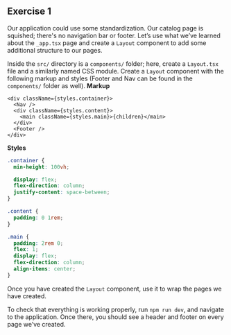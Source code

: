 ## Exercise 1

Our application could use some standardization. Our catalog page is squished; there's no navigation bar or footer. Let’s use what we’ve learned about the `_app.tsx` page and create a `Layout` component to add some additional structure to our pages.

Inside the `src/` directory is a `components/` folder; here, create a `Layout.tsx` file and a similarly named CSS module. Create a `Layout` component with the following markup and styles (Footer and Nav can be found in the `components/` folder as well).
**Markup**

```tsx
<div className={styles.container}>
  <Nav />
  <div className={styles.content}>
    <main className={styles.main}>{children}</main>
  </div>
  <Footer />
</div>
```

**Styles**

```css
.container {
  min-height: 100vh;

  display: flex;
  flex-direction: column;
  justify-content: space-between;
}

.content {
  padding: 0 1rem;
}

.main {
  padding: 2rem 0;
  flex: 1;
  display: flex;
  flex-direction: column;
  align-items: center;
}
```

Once you have created the `Layout` component, use it to wrap the pages we have created.

To check that everything is working properly, run `npm run dev`, and navigate to the application. Once there, you should see a header and footer on every page we’ve created.
